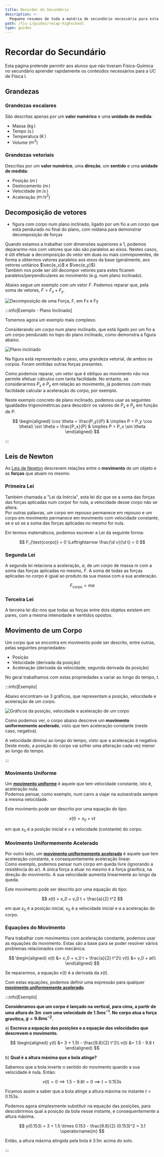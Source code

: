 ```yaml
---
title: Recordar do Secundário
description: >-
  Pequeno resumos de toda a matéria de secundário necessária para esta UC.
path: /fis-i/guides/recap-highschool
type: guides
---
```


# Recordar do Secundário

Esta página pretende permitir aos alunos que não tiveram Física-Química no secundário
aprender rapidamente os conteúdos necessários para a UC de Física I.

## Grandezas

### Grandezas escalares

São descritas apenas por um **valor numérico** e uma **unidade de medida**:

- Massa ($\operatorname{kg}$)
- Tempo ($\operatorname{s}$)
- Temperatura ($\operatorname{K}$)
- Volume ($\operatorname{m}^3$)

### Grandezas vetoriais

Descritas por um **valor numérico**, uma **direção**, um **sentido** e uma **unidade de medida**:

- Posição ($\operatorname{m}$)
- Deslocamento ($\operatorname{m}$)
- Velocidade ($\operatorname{m}/\operatorname{s}$)
- Aceleração ($\operatorname{m}/\operatorname{s^2}$)

## Decomposição de vetores

- figura com corpo num plano inclinado, ligado por um fio a um corpo que está pendurado no final do plano, com roldana
  para demonstrar decomposição de forças

Quando estamos a trabalhar com dimensões superiores a 1, podemos depararmo-nos com vetores que não são paralelos ao eixos.
Nestes casos, é útil efetuar a decomposição do vetor em duas ou mais commponentes, de forma a obtermos vetores paralelos aos eixos da base
(geralmente, aos vetores unitários $\vec{e_x}$ e $\vec{e_y}$).  
Também nos pode ser útil decompor vetores para estes ficarem paralelos/perpendiculares ao movimento (e.g. num plano inclinado).

Abaixo segue um exemplo com um vetor $F$. Podemos reparar que, pela soma de vetores, $F = F_x + F_y$.

![Decomposição de uma Força, F, em Fx e Fy](./assets/0001-force-decomposition.svg#dark=1)

:::info[Exemplo - Plano Inclinado]

Tomemos agora um exemplo mais complexo.

Considerando um corpo num plano inclinado, que está ligado por um fio a um corpo pendurado no topo do plano inclinado,
como demonstra a figura abaixo.

![Plano inclinado](./assets/0001-inclined-plane.svg#dark=2)

Na figura está representado o peso, uma grandeza vetorial, de ambos os corpos.
Foram omitidas outras forças presentes.

Como podemos reparar, um vetor que é oblíquo ao movimento não nos permite efetuar cálculos com tanta facilidade.
No entanto, se considerarmos $P_x$ e $P_y$ em relação ao movimento, já podemos com mais facilidade calcular a aceleração do corpo, por exemplo.

Neste exemplo concreto de plano inclinado, podemos usar as seguintes igualdades trigonométricas
para descobrir os valores de $P_x$ e $P_y$ em função de $P$.

$$
\begin{aligned}
\cos \theta = \frac{P_y}{P} & \implies P = P_y \cos \theta\\
\sin \theta = \frac{P_x}{P} & \implies P = P_x \sin \theta
\end{aligned}
$$

:::

## Leis de Newton

As [Leis de Newton](https://en.wikipedia.org/wiki/Newton%27s_laws_of_motion) descrevem relações entre o **movimento** de um objeto e as **forças** que atuam no mesmo.

### Primeira Lei

Também chamada a "Lei da Inércia", esta lei diz que se a soma das forças das forças aplicadas num corpor for nula, a velocidade desse corpo não se altera.  
Por outras palavras, um corpo em repouso permanece em repouso e um corpo em movimento permanece em movimento com velocidade constante, se e só se a soma das forças aplicadas no mesmo for nula.

Em termos matemáticos, podemos escrever a Lei da seguinte forma:

$$
F_{\text{corpo}} = 0 \Leftrightarrow \frac{\d v}{\d t} = 0
$$

### Segunda Lei

A segunda lei relaciona a aceleração, $a$, de um corpo de massa $m$ com a soma das forças aplicadas no mesmo, $F$.
A soma de todas as forças aplicadas no corpo é igual ao produto da sua massa com a sua aceleração.

$$
F_{\text{corpo}} = ma
$$

### Terceira Lei

A terceira lei diz-nos que todas as forças entre dois objetos existem em pares, com a mesma intensidade e sentidos opostos.

## Movimento de um Corpo

Um corpo que se encontra em movimento pode ser descrito, entre outras, pelas seguintes propriedades:

- Posição
- Velocidade (derivada da posição)
- Aceleração (derivada da velocidade; segunda derivada da posição)

No geral trabalhamos com estas propriedades a variar ao longo do tempo, $t$.

:::info[Exemplo]

Abaixo encontram-se 3 gráficos, que representam a posição, velocidade e aceleração de um corpo.

![Gráficos da posição, velocidade e aceleração de um corpo](./assets/0001-movement-graphs.svg#dark=1)

Como podemos ver, o corpo abaixo descreve um **movimento uniformemente acelerado**, visto que tem aceleração constante (neste caso, negativa).

A velocidade diminui ao longo do tempo, visto que a aceleração é negativa.
Deste modo, a posição do corpo vai sofrer uma alteração cada vez menor ao longo do tempo.

:::

### Movimento Uniforme

Um [**movimento uniforme**](color:orange) é aquele que tem velocidade constante, isto é, aceleração nula.  
Podemos pensar, como exemplo, num carro a viajar na autoestrada sempre à mesma velocidade.

Este movimento pode ser descrito por uma equação do tipo:

$$
x(t) = x_0 + vt
$$

em que $x_0$ é a posição inicial e $v$ a velocidade (constante) do corpo.

### Movimento Uniformemente Acelerado

Por outro lado, um [**movimento uniformemente acelerado**](color:yellow) é aquele que tem aceleração constante, e consequentemente aceleração linear.  
Como exemplo, podemos pensar num corpo em queda livre (ignorando a resistência do ar). A única força a atuar no mesmo é a força gravítica, na direção do movimento. A sua velocidade aumenta linearmente ao longo da queda.

Este movimento pode ser descrito por uma equação do tipo:

$$
x(t) = x_0 + v_0 t + \frac{a}{2} t^2
$$

em que $x_0$ é a posição inicial, $v_0$ é a velocidade inicial e $a$ a aceleração do corpo.

### Equações do Movimento

Para trabalhar com movimentos com aceleração constante, podemos usar as equações do movimento.
Estas são a base para se poder resolver vários problemas relacionados com mecânica.

$$
\begin{aligned}
x(t) &= x_0 + v_0 t + \frac{a}{2} t^2\\
v(t) &= v_0 + at\\
\end{aligned}
$$

Se repararmos, a equação $v(t)$ é a derivada da $x(t)$.

Com estas equações, podemos definir uma expressão para qualquer [**movimento uniformemente acelerado**](color:yellow).

:::info[Exemplo]

**Consideramos que um corpo é lançado na vertical, para cima, a partir de uma altura de $3 \operatorname{m}$ com uma velocidade de $1.5 \operatorname{ms}^{-1}$.
No corpo atua a força gravítica, $g = 9.8 \operatorname{ms}^{-2}$.**

a) **Escreva a equação das posições e a equação das velocidades que descrevem o movimento.**

$$
\begin{aligned}
y(t) &= 3 + 1.5t - \frac{9.8}{2} t^2\\
v(t) &= 1.5 - 9.8 t
\end{aligned}
$$

b) **Qual é a altura máxima que a bola atinge?**

Sabemos que a bola inverte o sentido do movimento quando a sua velocidade é nula.
Então:

$$
v(t) = 0 \implies 1.5 - 9.8 t = 0 \implies t = 0.153 \operatorname{s}
$$

Ficamos assim a saber que a bola atinge a altura máxima no instante $t = 0.153 \operatorname{s}$.

Podemos agora simplesmente substituir na equação das posições, para descobrirmos qual a posição da bola nesse instante,
e consequentemente a altura máxima.

$$
y(0.153) = 3 + 1.5 \times 0.153 - \frac{9.8}{2} (0.153)^2 = 3.1 \operatorname{m}
$$

Então, a altura máxima atingida pela bola é $3.1 \operatorname{m}$ acima do solo.

:::
